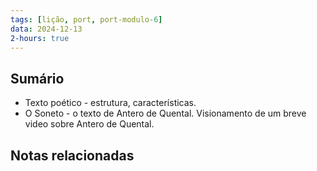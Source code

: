 ```yaml
---
tags: [lição, port, port-modulo-6]
data: 2024-12-13
2-hours: true
---
```


## Sumário
- Texto poético - estrutura, características.
- O Soneto - o texto de Antero de Quental. Visionamento de um breve video sobre Antero de Quental.
## Notas relacionadas